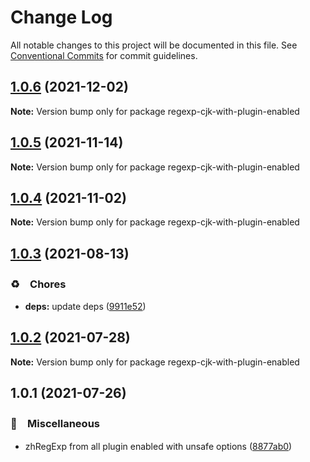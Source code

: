 # Change Log

All notable changes to this project will be documented in this file.
See [Conventional Commits](https://conventionalcommits.org) for commit guidelines.

## [1.0.6](https://github.com/bluelovers/ws-regexp/compare/regexp-cjk-with-plugin-enabled@1.0.5...regexp-cjk-with-plugin-enabled@1.0.6) (2021-12-02)

**Note:** Version bump only for package regexp-cjk-with-plugin-enabled





## [1.0.5](https://github.com/bluelovers/ws-regexp/compare/regexp-cjk-with-plugin-enabled@1.0.4...regexp-cjk-with-plugin-enabled@1.0.5) (2021-11-14)

**Note:** Version bump only for package regexp-cjk-with-plugin-enabled





## [1.0.4](https://github.com/bluelovers/ws-regexp/compare/regexp-cjk-with-plugin-enabled@1.0.3...regexp-cjk-with-plugin-enabled@1.0.4) (2021-11-02)

**Note:** Version bump only for package regexp-cjk-with-plugin-enabled





## [1.0.3](https://github.com/bluelovers/ws-regexp/compare/regexp-cjk-with-plugin-enabled@1.0.2...regexp-cjk-with-plugin-enabled@1.0.3) (2021-08-13)


### ♻️　Chores

* **deps:** update deps ([9911e52](https://github.com/bluelovers/ws-regexp/commit/9911e52d7b63a7292ae15139cccf1737944a870e))





## [1.0.2](https://github.com/bluelovers/ws-regexp/compare/regexp-cjk-with-plugin-enabled@1.0.1...regexp-cjk-with-plugin-enabled@1.0.2) (2021-07-28)

**Note:** Version bump only for package regexp-cjk-with-plugin-enabled





## 1.0.1 (2021-07-26)


### 🔖　Miscellaneous

* zhRegExp from all plugin enabled with unsafe options ([8877ab0](https://github.com/bluelovers/ws-regexp/commit/8877ab046e3b6da0cb9a9b0971016c22b2f636e1))
